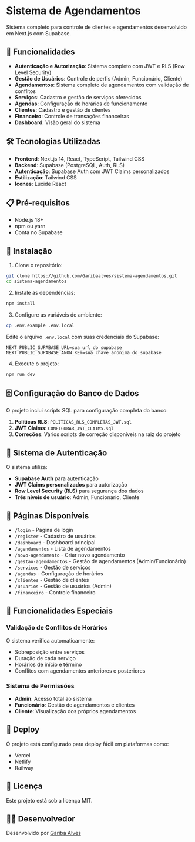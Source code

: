 # Sistema de Agendamentos

Sistema completo para controle de clientes e agendamentos desenvolvido em Next.js com Supabase.

## 🚀 Funcionalidades

- **Autenticação e Autorização**: Sistema completo com JWT e RLS (Row Level Security)
- **Gestão de Usuários**: Controle de perfis (Admin, Funcionário, Cliente)
- **Agendamentos**: Sistema completo de agendamentos com validação de conflitos
- **Serviços**: Cadastro e gestão de serviços oferecidos
- **Agendas**: Configuração de horários de funcionamento
- **Clientes**: Cadastro e gestão de clientes
- **Financeiro**: Controle de transações financeiras
- **Dashboard**: Visão geral do sistema

## 🛠️ Tecnologias Utilizadas

- **Frontend**: Next.js 14, React, TypeScript, Tailwind CSS
- **Backend**: Supabase (PostgreSQL, Auth, RLS)
- **Autenticação**: Supabase Auth com JWT Claims personalizados
- **Estilização**: Tailwind CSS
- **Ícones**: Lucide React

## 📋 Pré-requisitos

- Node.js 18+ 
- npm ou yarn
- Conta no Supabase

## 🔧 Instalação

1. Clone o repositório:
```bash
git clone https://github.com/Garibaalves/sistema-agendamentos.git
cd sistema-agendamentos
```

2. Instale as dependências:
```bash
npm install
```

3. Configure as variáveis de ambiente:
```bash
cp .env.example .env.local
```

Edite o arquivo `.env.local` com suas credenciais do Supabase:
```env
NEXT_PUBLIC_SUPABASE_URL=sua_url_do_supabase
NEXT_PUBLIC_SUPABASE_ANON_KEY=sua_chave_anonima_do_supabase
```

4. Execute o projeto:
```bash
npm run dev
```

## 🗄️ Configuração do Banco de Dados

O projeto inclui scripts SQL para configuração completa do banco:

1. **Políticas RLS**: `POLITICAS_RLS_COMPLETAS_JWT.sql`
2. **JWT Claims**: `CONFIGURAR_JWT_CLAIMS.sql`
3. **Correções**: Vários scripts de correção disponíveis na raiz do projeto

## 🔐 Sistema de Autenticação

O sistema utiliza:
- **Supabase Auth** para autenticação
- **JWT Claims personalizados** para autorização
- **Row Level Security (RLS)** para segurança dos dados
- **Três níveis de usuário**: Admin, Funcionário, Cliente

## 📱 Páginas Disponíveis

- `/login` - Página de login
- `/register` - Cadastro de usuários
- `/dashboard` - Dashboard principal
- `/agendamentos` - Lista de agendamentos
- `/novo-agendamento` - Criar novo agendamento
- `/gestao-agendamentos` - Gestão de agendamentos (Admin/Funcionário)
- `/servicos` - Gestão de serviços
- `/agendas` - Configuração de horários
- `/clientes` - Gestão de clientes
- `/usuarios` - Gestão de usuários (Admin)
- `/financeiro` - Controle financeiro

## 🎯 Funcionalidades Especiais

### Validação de Conflitos de Horários
O sistema verifica automaticamente:
- Sobreposição entre serviços
- Duração de cada serviço
- Horários de início e término
- Conflitos com agendamentos anteriores e posteriores

### Sistema de Permissões
- **Admin**: Acesso total ao sistema
- **Funcionário**: Gestão de agendamentos e clientes
- **Cliente**: Visualização dos próprios agendamentos

## 🚀 Deploy

O projeto está configurado para deploy fácil em plataformas como:
- Vercel
- Netlify
- Railway

## 📄 Licença

Este projeto está sob a licença MIT.

## 👨‍💻 Desenvolvedor

Desenvolvido por [Gariba Alves](https://github.com/Garibaalves)
